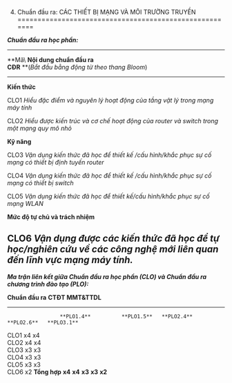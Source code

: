 4. Chuẩn đầu ra: CÁC THIẾT BỊ MẠNG VÀ MÔI TRƯỜNG TRUYỀN
=======================================================

***Chuẩn đầu ra học phần:***

  ---------------------------------------------------------------------------------------------------------------------------------------------------------
  **Mã\                              **Nội dung chuẩn đầu ra\
  CĐR**                              **(*Bắt đầu bằng động từ theo thang Bloom*)
  ---------------------------------- ----------------------------------------------------------------------------------------------------------------------
  **Kiến thức**                      

  CLO1                               *Hiểu đặc điểm và nguyên lý hoạt động của tầng vật lý trong mạng máy tính*

  CLO2                               *Hiểu được kiến trúc và cơ chế hoạt động của router và switch trong một mạng quy mô nhỏ*

  **Kỹ năng**                        

  CLO3                               *Vận dụng kiến thức đã học để thiết kế /cấu hình/khắc phục sự cố mạng có thiết bị định tuyến router*

  CLO4                               *Vận dụng kiến thức đã học để thiết kế /cấu hình/khắc phục sự cố mạng có thiết bị switch*

  CLO5                               *Vận dụng kiến thức đã học để thiết kế/cấu hình/khắc phục sự cố mạng WLAN*

  **Mức độ tự chủ và trách nhiệm**   

  CLO6                               *Vận dụng được các kiến thức đã học để tự học/nghiên cứu về các công nghệ mới liên quan đến lĩnh vực mạng máy tính.*
  ---------------------------------------------------------------------------------------------------------------------------------------------------------

***Ma trận liên kết giữa Chuẩn đầu ra học phần (CLO) và Chuẩn đầu ra
chương trình đào tạo (PLO):***

  **Chuẩn đầu ra**   **CTĐT MMT&TTDL**                                          
  ------------------ ------------------- ------------ ------------ ------------ ------------
                     **PLO1.4**          **PLO1.5**   **PLO2.4**   **PLO2.6**   **PLO3.1**
  CLO1               x4                  x4                                     
  CLO2               x4                  x4                                     
  CLO3                                                x3           x3           
  CLO4                                                x3           x3           
  CLO5                                                x3           x3           
  CLO6                                                                          x2
  **Tổng hợp**       **x4**              **x4**       **x3**       **x3**       **x2**

